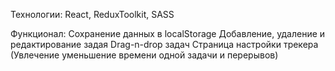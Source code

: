 
Технологии:
React, ReduxToolkit, SASS

Функционал:
Сохранение данных в localStorage
Добавление, удаление и редактирование задая
Drag-n-drop задач
Страница настройки трекера (Увлечение уменьшение времени одной задачи и перерывов)
